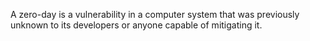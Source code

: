 A zero-day is a vulnerability in a computer system that was previously unknown to its developers or anyone capable of mitigating it.